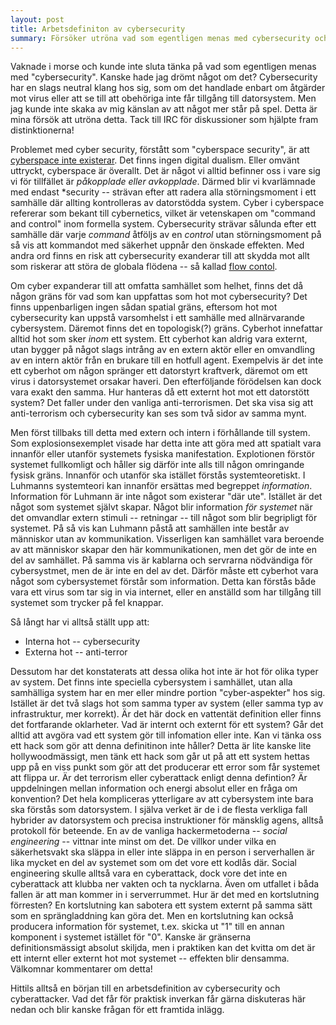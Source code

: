 ```yaml
---
layout: post
title: Arbetsdefiniton av cybersecurity
summary: Försöker utröna vad som egentligen menas med cybersecurity och var dess gränser går i ett samhälle med allnärvarande datorsystem
---
```


Vaknade i morse och kunde inte sluta tänka på vad som egentligen menas med "cybersecurity". Kanske hade jag drömt något om det? Cybersecurity har en slags neutral klang hos sig, som om det handlade enbart om åtgärder mot virus eller att se till att obehöriga inte får tillgång till datorsystem. Men jag kunde inte skaka av mig känslan av att något mer står på spel. Detta är mina försök att utröna detta. Tack till IRC för diskussioner som hjälpte fram distinktionerna!

Problemet med cyber security, förstått som "cyberspace security", är att [cyberspace inte existerar](http://pjrey.wordpress.com/2012/02/03/there-is-no-cyberspace/). Det finns ingen digital dualism. Eller omvänt uttryckt, cyberspace är överallt. Det är något vi alltid befinner oss i vare sig vi för tillfället är *påkopplade eller avkopplade*. Därmed blir vi kvarlämnade med endast \*security -- strävan efter att  radera alla störningsmoment i ett samhälle där allting kontrolleras av datorstödda system. Cyber i cyberspace refererar som bekant till cybernetics, vilket är vetenskapen om "command and control" inom formella system. Cybersecurity strävar sålunda efter ett samhälle där varje *command* åtföljs av en *control* utan störningsmoment på så vis att kommandot med säkerhet uppnår den önskade effekten. Med andra ord finns en risk att cybersecurity exanderar till att skydda mot allt som riskerar att störa de globala flödena -- så kallad [flow contol](http://christopherkullenberg.se/?p=2107).

Om cyber expanderar till att omfatta samhället som helhet, finns det då någon gräns för vad som kan uppfattas som hot mot cybersecurity? Det finns uppenbarligen ingen sådan spatial gräns, eftersom hot mot cybersecurity kan uppstå varsomhelst i ett samhälle med allnärvarande cybersystem. Däremot finns det en topologisk(?) gräns. Cyberhot innefattar alltid hot som sker *inom* ett system. Ett cyberhot kan aldrig vara externt, utan bygger på något slags intrång av en extern aktör eller en omvandling av en intern aktör från en brukare till en hotfull agent. Exempelvis är det inte ett cyberhot om någon spränger ett datorstyrt kraftverk, däremot om ett virus i datorsystemet orsakar haveri. Den efterföljande förödelsen kan dock vara exakt den samma. Hur hanteras då ett externt hot mot ett datorstött system? Det faller under den vanliga anti-terrorismen. Det ska visa sig att anti-terrorism och cybersecurity kan ses som två sidor av samma mynt. 

Men först tillbaks till detta med extern och intern i förhållande till system. Som explosionsexemplet visade har detta inte att göra med att spatialt vara innanför eller utanför systemets fysiska manifestation. Explotionen förstör systemet fullkomligt och håller sig därför inte alls till någon omringande fysisk gräns. Innanför och utanför ska istället förstås systemteoretiskt. I Luhmanns systemteori kan innanför ersättas med begreppet *information*. Information för Luhmann är inte något som existerar "där ute". Istället är det något som systemet självt skapar. Något blir information *för systemet* när det omvandlar extern stimuli -- retningar -- till något som blir begripligt för systemet. På så vis kan Luhmann påstå att samhällen inte består av människor utan av kommunikation. Visserligen kan samhället vara beroende av att människor skapar den här kommunikationen, men det gör de inte en del av samhället. På samma vis är kablarna och servrarna nödvändiga för cybersystmet, men de är inte en del av det. Därför måste ett cyberhot vara något som cybersystemet förstår som information. Detta kan förstås både vara ett virus som tar sig in via internet, eller en anställd som har tillgång till systemet som trycker på fel knappar.

Så långt har vi alltså ställt upp att:
- Interna hot -- cybersecurity
- Externa hot -- anti-terror

Dessutom har det konstaterats att dessa olika hot inte är hot för olika typer av system. Det finns inte speciella cybersystem i samhället, utan alla samhälliga system  har en mer eller mindre portion "cyber-aspekter" hos sig. Istället är det två slags hot som samma typer av system (eller samma typ av infrastruktur, mer korrekt). Är det här dock en vattentät definition eller finns det fortfarande oklarheter. Vad är internt och externt för ett system? Går det alltid att avgöra vad ett system gör till infomation eller inte. Kan vi tänka oss ett hack som gör att denna definitinon inte håller? Detta är lite kanske lite hollywoodmässigt, men tänk ett hack som går ut på att ett system hettas upp på en viss punkt som gör att det producerar ett error som får systemet att flippa ur. Är det terrorism eller cyberattack enligt denna defintion? Är uppdelningen mellan information och energi absolut eller en fråga om konvention? Det hela kompliceras ytterligare av att cybersystem inte bara ska förstås som datorsystem. I själva verket är de i de flesta verkliga fall hybrider av datorsystem och precisa instruktioner för mänsklig agens, alltså protokoll för beteende. En av de vanliga hackermetoderna -- *social engineering* -- vittnar inte minst om det. De villkor under vilka en säkerhetsvakt ska släppa in eller inte släppa in en person i serverhallen är lika mycket en del av systemet som om det vore ett kodlås där. Social engineering skulle alltså vara en cyberattack, dock vore det inte en cyberattack att klubba ner vakten och ta nycklarna. Även om utfallet i båda fallen är att man kommer in i serverrummet. Hur är det med en kortslutning förresten? En kortslutning kan sabotera ett system externt på samma sätt som en sprängladdning kan göra det. Men en kortslutning kan också producera information för systemet, t.ex. skicka ut "1" till en annan komponent i systemet istället för "0". Kanske är gränserna definitionsmässigt absolut skiljda, men i praktiken kan det kvitta om det är ett internt eller externt hot mot systemet -- effekten blir densamma. Välkomnar kommentarer om detta!

Hittils alltså en början till en arbetsdefinition av cybersecurity och cyberattacker. Vad det får för praktisk inverkan får gärna diskuteras här nedan och blir kanske frågan för ett framtida inlägg.
